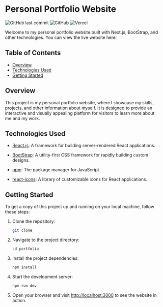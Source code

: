 # Personal Portfolio Website

![GitHub last commit](https://github.com/rohitqwert/Portfolio-Rohit.git) ![GitHub](https://github.com/rohitqwert/Portfolio-Rohit.git) ![Vercel]()

Welcome to my personal portfolio website built with Next.js, BootStrap, and other technologies. You can view the live website here: []()



## Table of Contents

- [Overview](#overview)
- [Technologies Used](#technologies-used)
- [Getting Started](#getting-started)


## Overview

This project is my personal portfolio website, where I showcase my skills, projects, and other information about myself. It is designed to provide an interactive and visually appealing platform for visitors to learn more about me and my work.

## Technologies Used

- [React.js](https://react.dev/learn): A  framework for building server-rendered React applications.

- [BootStrap](https://getbootstrap.com/): A utility-first CSS framework for rapidly building custom designs.

- [npm](https://www.npmjs.com/): The package manager for JavaScript.

- [react-icons](https://react-icons.github.io/react-icons/): A library of customizable icons for React applications.

## Getting Started

To get a copy of this project up and running on your local machine, follow these steps:

1. Clone the repository:

   ```bash
   git clone 
   ```

2. Navigate to the project directory:

   ```bash
   cd portfolio
   ```

3. Install the project dependencies:

   ```bash
   npm install
   ```

4. Start the development server:

   ```bash
   npm run dev
   ```

5. Open your browser and visit [http://localhost:3000](http://localhost:3000) to see the website in action.
